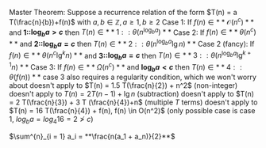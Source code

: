 Master Theorem:
Suppose a recurrence relation of the form $T(n) = a T(\frac{n}{b})+f(n)$ with $a, b \in \mathbb{Z}, a \geq 1, b \geq 2$ 
Case 1: If $f(n) \in **\mathcal{O}\left(n^c\right)**$ and **1::$\log_b a > c$** then $T(n) \in **1::\theta \left(n^{\log_b a}\right)**$
Case 2: If $f(n) \in **\theta \left(n^c\right)**$ and **2::$\log_b a =c$** then $T(n) \in **2::\theta \left(n^{\log_b a}\lg n\right)**$ 
Case 2 (fancy): If $f(n) \in **\theta \left(n^c \lg^k n\right)**$ and **3::$\log_b a =c$** then $T(n) \in **3::\theta \left(n^{\log_b a}\lg^{k+1} n\right)**$
Case 3: If $f(n) \in **\Omega \left(n^c\right)**$ and **$\log_b a < c$** then $T(n) \in **4::\theta \left(f(n)\right)**$ 
	case 3 also requires a regularity condition, which we won't worry about
	doesn't apply to $T(n) = 1.5 T(\frac{n}{2}) + n^2$ (non-integer)
	doesn't apply to $T(n) = 2 T(n - 1) + \lg n$ (subtraction)
	doesn't apply to $T(n) = 2 T(\frac{n}{3}) + 3 T (\frac{n}{4})+n$ (multiple $T$ terms)
	doesn't apply to $T(n) = 16 T(\frac{n}{4}) + f(n), f(n) \in O(n^2)$ (only possible case is case 1, $log_b a = log_4 16 = 2 \ngtr c$)

$\sum^{n}_{i = 1} a_i = **\frac{n(a_1 + a_n)}{2}**$ 